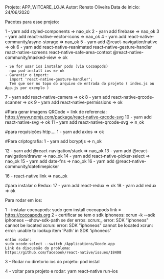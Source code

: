 Projeto: APP_WITCARE_LOJA
Autor: Renato Oliveira
Data de inicio: 24/06/2020

Pacotes para esse projeto:

1 - yarn add styled-components => nao_ok
2 - yarn add firebase => nao_ok 
3 - yarn add react-native-vector-icons => nao_ok
4 - yarn add react-native-community/async-storage => nao_ok
5 - yarn add @react-navigation/native => ok
6 - yarn add react-native-reanimated react-native-gesture-handler react-native-screens react-native-safe-area-context @react-native-community/masked-view => ok

    - Se for usar ios instalar pods (via Cocoapods) 
      npx pod-install ios => ok
    - Garantir o import:
      import 'react-native-gesture-handler';
      Tem que ser no topo do arquivo de entrada do projeto ( index.js ou App.js por exemplo )

7 - yarn add react-native-camera => ok
8 - yarn add react-native-qrcode-scanner => ok
9 - yarn add react-native-permissions => ok

#Para gerar imagens QRCode = link de referencia: https://www.npmjs.com/package/react-native-qrcode-svg
10 - yarn add react-native-svg => ok
11 - yarn add react-native-qrcode-svg => n_ok

#para requisições http....
1 - yarn add axios => ok

#Para criptografia:
1 - yarn add bcryptjs => n_ok


12 - yarn add @react-navigation/stack => nao_ok
13 - yarn add @react-navigation/drawer => nao_ok
14 - yarn add react-native-picker-select => nao_ok
15 - yarn add date-fns => nao_ok
16 - yarn add @react-native-community/datetimepicker

16 - react-native link => nao_ok

#para instalar o Redux:
17 - yarn add react-redux => ok
18 - yarn add redux => ok

Para rodar em ios:

1 - instalar cocoapods:
    sudo gem install cocoapods
    link = https://cocoapods.org
2 - certificar se tem o sdk iphoneos:
    xcrun -k --sdk iphoneos --show-sdk-path
    se der erros:
    xcrun:_ error: SDK "iphoneos" cannot be located
    xcrun: error: SDK "iphoneos" cannot be located
    xcrun: error: unable to lookup item 'Path' in SDK 'iphoneos'

    então rodar:
    sudo xcode-select --switch /Applications/Xcode.app
    Link da discussão do problema:
    https://github.com/facebook/react-native/issues/18408
3 - Rodar no diretorio ios do projeto:
    pod instal

4 - voltar para projeto e rodar:
    yarn react-native run-ios